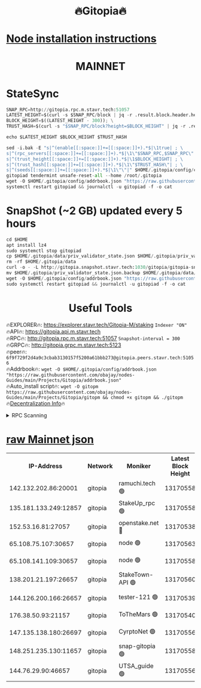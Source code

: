 <h1 align="center"> 🔥Gitopia🔥</h1>

[Node installation instructions](https://github.com/obajay/nodes-Guides/tree/main/Projects/Gitopia)
=

<h1 align="center"> MAINNET</h1>

# StateSync
```python
SNAP_RPC=http://gitopia.rpc.m.stavr.tech:51057
LATEST_HEIGHT=$(curl -s $SNAP_RPC/block | jq -r .result.block.header.height); \
BLOCK_HEIGHT=$((LATEST_HEIGHT - 300)); \
TRUST_HASH=$(curl -s "$SNAP_RPC/block?height=$BLOCK_HEIGHT" | jq -r .result.block_id.hash)

echo $LATEST_HEIGHT $BLOCK_HEIGHT $TRUST_HASH

sed -i.bak -E "s|^(enable[[:space:]]+=[[:space:]]+).*$|\1true| ; \
s|^(rpc_servers[[:space:]]+=[[:space:]]+).*$|\1\"$SNAP_RPC,$SNAP_RPC\"| ; \
s|^(trust_height[[:space:]]+=[[:space:]]+).*$|\1$BLOCK_HEIGHT| ; \
s|^(trust_hash[[:space:]]+=[[:space:]]+).*$|\1\"$TRUST_HASH\"| ; \
s|^(seeds[[:space:]]+=[[:space:]]+).*$|\1\"\"|" $HOME/.gitopia/config/config.toml
gitopiad tendermint unsafe-reset-all --home /root/.gitopia
wget -O $HOME/.gitopia/config/addrbook.json "https://raw.githubusercontent.com/obajay/nodes-Guides/main/Projects/Gitopia/addrbook.json"
systemctl restart gitopiad && journalctl -u gitopiad -f -o cat
```
# SnapShot (~2 GB) updated every 5 hours
```python
cd $HOME
apt install lz4
sudo systemctl stop gitopiad
cp $HOME/.gitopia/data/priv_validator_state.json $HOME/.gitopia/priv_validator_state.json.backup
rm -rf $HOME/.gitopia/data
curl -o - -L http://gitopia.snapshot.stavr.tech:1030/gitopia/gitopia-snap.tar.lz4 | lz4 -c -d - | tar -x -C $HOME/.gitopia --strip-components 2
mv $HOME/.gitopia/priv_validator_state.json.backup $HOME/.gitopia/data/priv_validator_state.json
wget -O $HOME/.gitopia/config/addrbook.json "https://raw.githubusercontent.com/obajay/nodes-Guides/main/Projects/Gitopia/addrbook.json"
sudo systemctl restart gitopiad && journalctl -u gitopiad -f -o cat
```
 <h1 align="center"> Useful Tools</h1>

🔥EXPLORER🔥:      https://explorer.stavr.tech/Gitopia-M/staking  `Indexer "ON"` \
🔥API🔥: 			 		 https://gitopia.api.m.stavr.tech \
🔥RPC🔥:           http://gitopia.rpc.m.stavr.tech:51057              `Snapshot-interval = 300` \
🔥GRPC🔥:          http://gitopia.grpc.m.stavr.tech:5123 \
🔥peer🔥:					 `6f9f729f2d4a9c3cbab3130157f5200a61bbb273@gitopia.peers.stavr.tech:51056` \
🔥Addrbook🔥:    ```wget -O $HOME/.gitopia/config/addrbook.json "https://raw.githubusercontent.com/obajay/nodes-Guides/main/Projects/Gitopia/addrbook.json"``` \
🔥Auto_install script🔥: ```wget -O gitopm https://raw.githubusercontent.com/obajay/nodes-Guides/main/Projects/Gitopia/gitopm && chmod +x gitopm && ./gitopm``` \
🔥[Decentralization Info](https://github.com/obajay/StateSync-snapshots/tree/main/Projects/Gitopia/Decentralization)🔥

<details>
<summary>RPC Scanning</summary>

<h2 align="center"> We scan nodes in real time every 4 hours. And we provide the final result of RPC endpoints.
We cannot influence the operation of these nodes in any way. </h2>


```python
If Voting Power is higher than 0 --> then the Node is a validator of the network and may be subject to attack and be a potential threat to the chain.
```
```python
We marked such validators with a red symbol
```

</details>

[raw Mainnet json](https://rpc-check.gitopm.stavr.tech/gitopm/rpc-gitopm-result.json)
=

<table><tr><th>IP-Address</th><th>Network</th><th>Moniker</th><th>Latest Block Height</th><th>Earliest Block Height</th><th>Catching Up</th><th>Tx Index</th><th>Voting Power</th><th>Scan Time</th></tr><tr><td>142.132.202.86:20001</td><td>gitopia</td><td>ramuchi.tech 🟢</td><td>13170558</td><td>6548337</td><td>False</td><td>on</td><td>0</td><td>2024-02-02T00:54:13.466653076UTC</td></tr><tr><td>135.181.133.249:12857</td><td>gitopia</td><td>StakeUp_rpc 🟢</td><td>13170558</td><td>8010001</td><td>False</td><td>on</td><td>0</td><td>2024-02-02T00:54:13.869393789UTC</td></tr><tr><td>152.53.16.81:27057</td><td>gitopia</td><td>openstake.net 🔴</td><td>13170538</td><td>10455001</td><td>False</td><td>off</td><td>28805</td><td>2024-02-02T00:53:37.479484939UTC</td></tr><tr><td>65.108.75.107:30657</td><td>gitopia</td><td>node 🟢</td><td>13170563</td><td>11907586</td><td>False</td><td>on</td><td>0</td><td>2024-02-02T00:54:24.760226552UTC</td></tr><tr><td>65.108.141.109:30657</td><td>gitopia</td><td>node 🟢</td><td>13170558</td><td>12299845</td><td>False</td><td>on</td><td>0</td><td>2024-02-02T00:54:12.827177069UTC</td></tr><tr><td>138.201.21.197:26657</td><td>gitopia</td><td>StakeTown-API 🟢</td><td>13170560</td><td>12733501</td><td>False</td><td>on</td><td>0</td><td>2024-02-02T00:54:18.298419968UTC</td></tr><tr><td>144.126.200.166:26657</td><td>gitopia</td><td>tester-121 🟢</td><td>13170539</td><td>12832814</td><td>False</td><td>off</td><td>0</td><td>2024-02-02T00:53:39.848781102UTC</td></tr><tr><td>176.38.50.93:21157</td><td>gitopia</td><td>ToTheMars 🟢</td><td>13170540</td><td>12883228</td><td>False</td><td>on</td><td>0</td><td>2024-02-02T00:53:40.214147924UTC</td></tr><tr><td>147.135.138.180:26697</td><td>gitopia</td><td>CyrptoNet 🟢</td><td>13170556</td><td>12883228</td><td>False</td><td>off</td><td>0</td><td>2024-02-02T00:54:08.195204435UTC</td></tr><tr><td>148.251.235.130:11657</td><td>gitopia</td><td>snap-gitopia 🟢</td><td>13170558</td><td>12908001</td><td>False</td><td>on</td><td>0</td><td>2024-02-02T00:54:13.174036335UTC</td></tr><tr><td>144.76.29.90:46657</td><td>gitopia</td><td>UTSA_guide 🟢</td><td>13170556</td><td>13035301</td><td>False</td><td>on</td><td>0</td><td>2024-02-02T00:54:07.892375360UTC</td></tr></table>
